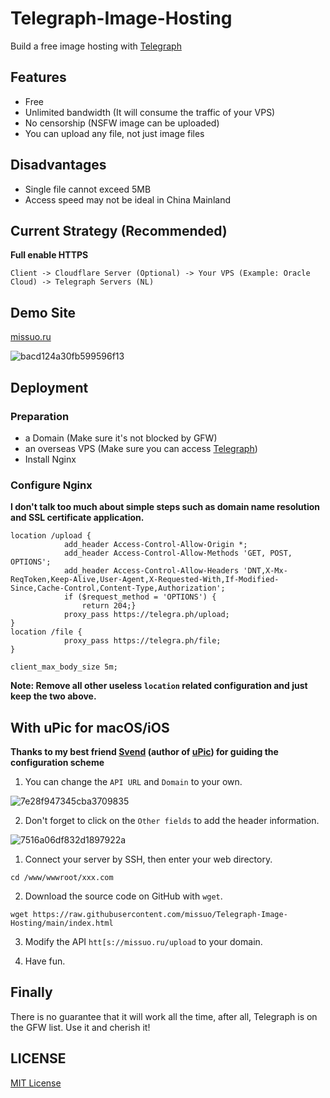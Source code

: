 <!--
 * @Author: Vincent Young
 * @Date: 2022-10-05 05:19:33
 * @LastEditors: Vincent Young
 * @LastEditTime: 2023-10-14 23:02:30
 * @FilePath: /Telegraph-Image-Hosting/README.md
 * @Telegram: https://t.me/missuo
 * 
 * Copyright © 2022 by Vincent, All Rights Reserved. 
-->
# Telegraph-Image-Hosting
Build a free image hosting with [Telegraph](https://telegra.ph)

## Features
- Free
- Unlimited bandwidth (It will consume the traffic of your VPS)
- No censorship (NSFW image can be uploaded)
- You can upload any file, not just image files

## Disadvantages
- Single file cannot exceed 5MB
- Access speed may not be ideal in China Mainland

## Current Strategy (Recommended)
**Full enable HTTPS**
```
Client -> Cloudflare Server (Optional) -> Your VPS (Example: Oracle Cloud) -> Telegraph Servers (NL) 
```
## Demo Site
[missuo.ru](https://missuo.ru)

![bacd124a30fb599596f13](https://telegra.ph/file/bacd124a30fb599596f13.png)

## Deployment
### Preparation
- a Domain (Make sure it's not blocked by GFW)
- an overseas VPS (Make sure you can access [Telegraph](https://telegra.ph))
- Install Nginx

### Configure Nginx
**I don't talk too much about simple steps such as domain name resolution and SSL certificate application.**
```
location /upload {
            add_header Access-Control-Allow-Origin *;
            add_header Access-Control-Allow-Methods 'GET, POST, OPTIONS';
            add_header Access-Control-Allow-Headers 'DNT,X-Mx-ReqToken,Keep-Alive,User-Agent,X-Requested-With,If-Modified-Since,Cache-Control,Content-Type,Authorization';
            if ($request_method = 'OPTIONS') {
                return 204;}
            proxy_pass https://telegra.ph/upload;
}
location /file {
            proxy_pass https://telegra.ph/file;
}

client_max_body_size 5m;
```
**Note: Remove all other useless `location` related configuration and just keep the two above.**


## With uPic for macOS/iOS
**Thanks to my best friend [Svend](https://github.com/gee1k) (author of [uPic](https://github.com/gee1k/uPic)) for guiding the configuration scheme**

1. You can change the `API URL` and `Domain` to your own.

![7e28f947345cba3709835](https://telegraph.eowo.us/file/7e28f947345cba3709835.png)

2. Don't forget to click on the `Other fields` to add the header information.

![7516a06df832d1897922a](https://telegraph.eowo.us/file/7516a06df832d1897922a.png)


1. Connect your server by SSH, then enter your web directory.
```shell
cd /www/wwwroot/xxx.com
```
2. Download the source code on GitHub with `wget`.
```shell
wget https://raw.githubusercontent.com/missuo/Telegraph-Image-Hosting/main/index.html
```
3. Modify the API `htt[s://missuo.ru/upload` to your domain.

4. Have fun.

## Finally
There is no guarantee that it will work all the time, after all, Telegraph is on the GFW list. Use it and cherish it!

## LICENSE
[MIT License](https://raw.githubusercontent.com/missuo/Telegraph-Image-Hosting/main/LICENSE)
